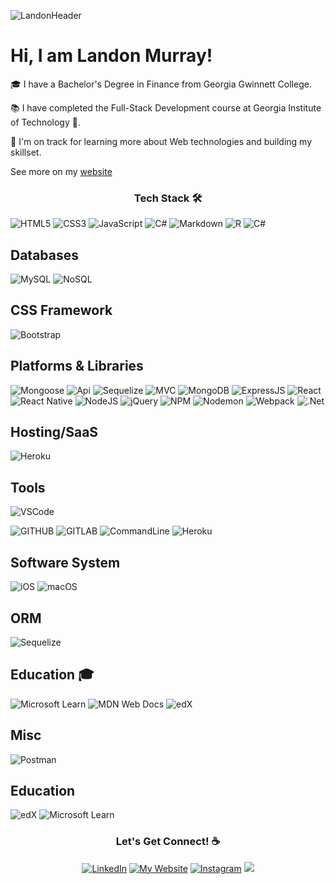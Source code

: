 ![LandonHeader](https://user-images.githubusercontent.com/115417694/233251018-00333cf8-829f-4698-98d3-c800a34c5c4c.jpg)

# Hi, I am Landon Murray!

🎓 I have a Bachelor's Degree in Finance from Georgia Gwinnett College.

📚 I have completed the Full-Stack Development course at Georgia Institute of Technology 🐝. 

🌱 I'm on track for learning more about Web technologies and building my skillset.

See more on my <a href="https://landon-portfolio.herokuapp.com/#about">website</a> 


<h3 align="center">Tech Stack 🛠</h3>

![HTML5](https://img.shields.io/badge/html5-%23E34F26.svg?style=for-the-badge&logo=html5&logoColor=white)
![CSS3](https://img.shields.io/badge/css3-%231572B6.svg?style=for-the-badge&logo=css3&logoColor=white)
![JavaScript](https://img.shields.io/badge/javascript-%23323330.svg?style=for-the-badge&logo=javascript&logoColor=%23F7DF1E)
![C#](https://img.shields.io/badge/c%23-%23239120.svg?style=for-the-badge&logo=c-sharp&logoColor=white)
![Markdown](https://img.shields.io/badge/markdown-%23000000.svg?style=for-the-badge&logo=markdown&logoColor=white)
![R](https://img.shields.io/badge/r-%23276DC3.svg?style=for-the-badge&logo=r&logoColor=white)
![C#](https://img.shields.io/badge/C%2B%2B-00599C?style=for-the-badge&logo=c%2B%2B&logoColor=white)


## Databases 
![MySQL](https://img.shields.io/badge/MySQL-00000F?style=for-the-badge&logo=mysql&logoColor=white)
![NoSQL](https://img.shields.io/badge/NoSQL-00000F?style=for-the-badge&logo=nosql&logoColor=white)

## CSS Framework

![Bootstrap](https://img.shields.io/badge/Bootstrap-563D7C?style=for-the-badge&logo=bootstrap&logoColor=white)

## Platforms & Libraries 

![Mongoose](https://img.shields.io/badge/Mongoose-239121?&style=for-the-badge&logo=mongoose3&logoColor=white)
![Api](https://img.shields.io/badge/API-239121?&style=for-the-badge&logo=api3&logoColor=white)
![Sequelize](https://img.shields.io/badge/Sequelize-F7DF1E?style=for-the-badge&logo=sequelize&logoColor=black)
![MVC](https://img.shields.io/badge/MVC-F7DF1E?style=for-the-badge&logo=mvc&logoColor=black)
![MongoDB](https://img.shields.io/badge/MongoDB-239121?&style=for-the-badge&logo=mongodb3&logoColor=white)
![ExpressJS](https://img.shields.io/badge/Express-F7DF1E?style=for-the-badge&logo=express&logoColor=black)
![React](https://img.shields.io/badge/react-%2320232a.svg?style=for-the-badge&logo=react&logoColor=%2361DAFB)
![React Native](https://img.shields.io/badge/react_native-%2320232a.svg?style=for-the-badge&logo=react&logoColor=%2361DAFB)
![NodeJS](https://img.shields.io/badge/node.js-6DA55F?style=for-the-badge&logo=node.js&logoColor=white)
![jQuery](https://img.shields.io/badge/jquery-%230769AD.svg?style=for-the-badge&logo=jquery&logoColor=white)
![NPM](https://img.shields.io/badge/NPM-%23CB3837.svg?style=for-the-badge&logo=npm&logoColor=white)
![Nodemon](https://img.shields.io/badge/NODEMON-%23323330.svg?style=for-the-badge&logo=nodemon&logoColor=%BBDEAD)
![Webpack](https://img.shields.io/badge/webpack-%238DD6F9.svg?style=for-the-badge&logo=webpack&logoColor=black)
![.Net](https://img.shields.io/badge/.NET-5C2D91?style=for-the-badge&logo=.net&logoColor=white)

## Hosting/SaaS
![Heroku](https://img.shields.io/badge/heroku-%23430098.svg?style=for-the-badge&logo=heroku&logoColor=white)

## Tools

![VSCode](https://img.shields.io/badge/Visual_Studio_Code-0078D4?style=for-the-badge&logo=visual%20studio%20code&logoColor=white)

![GITHUB](https://img.shields.io/badge/GitHub-100000?style=for-the-badge&logo=github&logoColor=white)
![GITLAB](https://img.shields.io/badge/GitLab-330F63?style=for-the-badge&logo=gitlab&logoColor=white)
![CommandLine](https://img.shields.io/badge/CommandLine-330F63?style=for-the-badge&logo=commandlinelab&logoColor=white)
![Heroku](https://img.shields.io/badge/Heroku-330F63?style=for-the-badge&logo=heroku&logoColor=white)

## Software System

![iOS](https://img.shields.io/badge/iOS-000000?style=for-the-badge&logo=ios&logoColor=white)
![macOS](https://img.shields.io/badge/mac%20os-000000?style=for-the-badge&logo=macos&logoColor=F0F0F0)

## ORM
![Sequelize](https://img.shields.io/badge/Sequelize-52B0E7?style=for-the-badge&logo=Sequelize&logoColor=white)

## Education 🎓
![Microsoft Learn](https://img.shields.io/badge/Microsoft_Learn-258ffa?style=for-the-badge&logo=microsoft&logoColor=white)
![MDN Web Docs](https://img.shields.io/badge/MDN_Web_Docs-black?style=for-the-badge&logo=mdnwebdocs&logoColor=white)
![edX](https://img.shields.io/badge/edX-%2302262B.svg?style=for-the-badge&logo=edX&logoColor=white)

## Misc
![Postman](https://img.shields.io/badge/Postman-FF6C37?style=for-the-badge&logo=postman&logoColor=white)

## Education 
![edX](https://img.shields.io/badge/edX-%2302262B.svg?style=for-the-badge&logo=edX&logoColor=white)
![Microsoft Learn](https://img.shields.io/badge/Microsoft_Learn-258ffa?style=for-the-badge&logo=microsoft&logoColor=white)

<h3 align="center">Let's Get Connect! ☕</h3>
<p align="center"> 
  <a href="https://www.linkedin.com/in/landonbmurray" target="_blank"><img src="https://img.shields.io/badge/-LinkedIn-%230077B5?style=for-the-badge&logo=linkedin&logoColor=white"  alt="LinkedIn"></a>
  <a href="landobm.github.io/portfolio/" target="_blank"><img src="https://img.shields.io/badge/website-000000?style=for-the-badge&logo=About.me&logoColor=white"  alt="My Website"></a>
  <a href="https://www.instagram.com/codew.landon" target="_blank"><img src="https://img.shields.io/badge/-Instagram-%23E4405F?style=for-the-badge&logo=instagram&logoColor=white" alt="Instagram"></a>
  <a href = "mailto:landon.swdeveloper@gmail.com"><img src="https://img.shields.io/badge/-Email-%23333?style=for-the-badge&logo=gmail&logoColor=white" target="_blank"></a>
</p>
